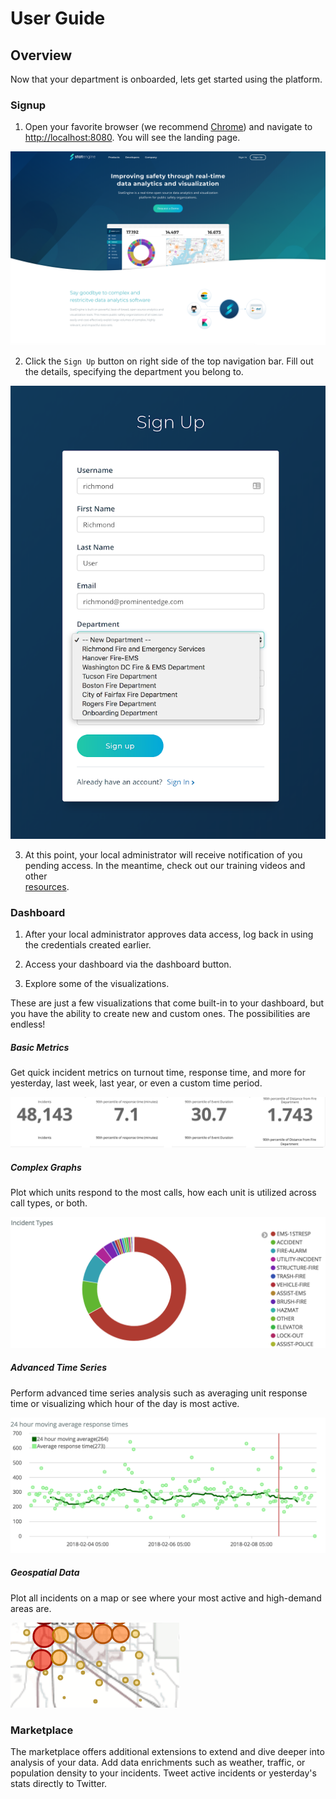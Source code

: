 # User Guide

## Overview

Now that your department is onboarded, lets get started using the platform.

### Signup

1.  Open your favorite browser (we recommend [Chrome](https://www.google.com/chrome/)) and navigate to [http://localhost:8080](http://localhost:8080).  You will see the landing page.  

  ![landing](assets/landing.png)

2.  Click the ```Sign Up``` button on right side of the top navigation bar. Fill out the details, specifying the department you belong to.  

  ![signUp](assets/signUp.png)

3.  At this point, your local administrator will receive notification of you pending access.  In the meantime, check out our training videos and other        
  [resources](resources.md).

### Dashboard

1.  After your local administrator approves data access, log back in using the credentials created earlier.

2.  Access your dashboard via the dashboard button.

3.  Explore some of the visualizations.

These are just a few visualizations that come built-in to your dashboard, but you have the ability to create new and custom ones. The possibilities are endless!

##### Basic Metrics

Get quick incident metrics on turnout time, response time, and more for yesterday, last week, last year, or even a custom time period.

  ![dashboardMetrics](assets/dashboardMetrics.png)

##### Complex Graphs

Plot which units respond to the most calls, how each unit is utilized across call types, or both.

  ![dashboardGraphs](assets/dashboardGraphs.png)

##### Advanced Time Series

Perform advanced time series analysis such as averaging unit response time or visualizing which hour of the day is most active.

  ![dashboardGraphs](assets/dashboardTimeSeries.png)

##### Geospatial Data

Plot all incidents on a map or see where your most active and high-demand areas are.

  ![dashboardGraphs](assets/dashboardMap.png)


### Marketplace

The marketplace offers additional extensions to extend and dive deeper into analysis of your data.  Add data enrichments such as weather, traffic, or population density to your incidents.  Tweet active incidents or yesterday's stats directly to Twitter.
